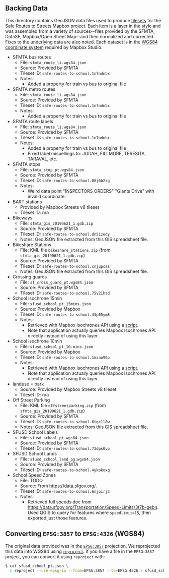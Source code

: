 ## Backing Data

This directory contains GeoJSON data files used to produce [tilesets][tileset]
for the Safe Routes to Streets Mapbox project. Each item is a layer in the style
and was assembled from a variety of sources--files provided by the SFMTA,
DataSF, Mapbox/Open Street Map--and then normalized and corrected. Fixes to the
underlying data are also noted. Each dataset is in the [WGS84 coordinate
system][wgs84] required by Mapbox Studio.

- SFMTA bus routes
  * File: `sfmta_route_li.wgs84.json`
  * Source: Provided by SFMTA
  * Tileset ID: `safe-routes-to-school.1n7ndnbx`
  * Notes:
    - Added a property for train vs bus to original file
- SFMTA metro routes
  * File: `sfmta_route_li.wgs84.json`
  * Source: Provided by SFMTA
  * Tileset ID: `safe-routes-to-school.1n7ndnbx`
  * Notes:
    - Added a property for train vs bus to original file
- SFMTA route labels
  * File: `sfmta_route_li.wgs84.json`
  * Source: Provided by SFMTA
  * Tileset ID: `safe-routes-to-school.1n7ndnbx`
  * Notes:
    - Added a property for train vs bus to original file
    - Fixed label mispellings to: JUDAH, FILLMORE, TERESITA, TARAVAL, etc.
- SFMTA stops
  * File: `sfmta_stop_pt.wgs84.json`
  * Source: Provided by SFMTA
  * Tileset ID: `safe-routes-to-school.08j6b2zg`
  * Notes:
    - Weird data point "INSPECTORS ORDERS" "Giants Drive" with invalid
      coordinate.
- BART stations
  * Provided by Mapbox Streets v8 tileset
  * Tileset ID: n/a
- Bikeways
  * File: `sfmta_gis_20190621_1.gdb.zip`
  * Source: Provided by SFMTA
  * Tileset ID: `safe-routes-to-school.dn51zedy`
  * Notes: GeoJSON file extracted from this GIS spreadsheet file.
- Bikeshare Stations
  * File: KML file `bikeshare_stations.zip` (from `sfmta_gis_20190621_1.gdb.zip`)
  * Source: Provided by SFMTA
  * Tileset ID: `safe-routes-to-school.cnjupcas`
  * Notes: GeoJSON file extracted from this GIS spreadsheet file.
- Crossing guards
  * File: `sf_cross_guard_pt.wgs84.json`
  * Source: Provided by SFMTA
  * Tileset ID: `safe-routes-to-school.75v21hsd`
- School isochrone 15min
  * File: `sfusd_school_pt_15mins.json`
  * Source: Provided by Mapbox
  * Tileset ID: `safe-routes-to-school.43p05ym8`
  * Notes:
    - Retrieved with Mapbox Isochrones API using a [script](../scripts/isochrones).
    - Note that application actually queries Mapbox Isochrones API directly
      instead of using this layer.
- School isochrone 10min
  * File: `sfusd_school_pt_10-mins.json`
  * Source: Provided by Mapbox
  * Tileset ID: `safe-routes-to-school.1mzao96p`
  * Notes:
    - Retrieved with Mapbox Isochrones API using a [script](../scripts/isochrones).
    - Note that application actually queries Mapbox Isochrones API directly
      instead of using this layer.
- landuse = park
  * Source: Provided by Mapbox Streets v8 tileset
  * Tileset ID: n/a
- Off Street Parking
  * File: KML file `offstreetparking.zip` (from `sfmta_gis_20190621_1.gdb.zip`)
  * Source: Provided by SFMTA
  * Tileset ID: `safe-routes-to-school.6tgc1l8w`
  * Notes: GeoJSON file extracted from this GIS spreadsheet file.
- SFUSD School Labels
  * File: `sfusd_school_pt.wgs84.json`
  * Source: Provided by SFMTA
  * Tileset ID: `safe-routes-to-school.73dps0vp`
- SFUSD School Lands
  * File: `sfusd_school_land_pg.wgs84.json`
  * Source: Provided by SFMTA
  * Tileset ID: `safe-routes-to-school.4ykokoxq`
- School Speed Zones
  * File: TODO
  * Source: From https://data.sfgov.org/.
  * Tileset ID: `safe-routes-to-school.6njoirj3`
  * Notes:
    - Retrieved full speeds doc from
      https://data.sfgov.org/Transportation/Speed-Limits/3t7b-gebn. Used QGIS to
      query for features where `speedlimit=15`, then exported just those
      features.

[wgs84]: https://spatialreference.org/ref/epsg/wgs-84/
[tileset]: https://docs.mapbox.com/studio-manual/reference/tilesets/#what-is-a-tileset

## Converting `EPSG:3857` to `EPSG:4326` (WGS84)

The original data provided was in the [`EPSG:3857`][orig_proj] projection. We
reprojected this data into WGS84 using [`reproject`][reproject]. If you have a
file in the `EPSG:3857` project, you can convert it using `reproject` with:

``` bash
$ cat sfusd_school_pt.json \
  | reproject --use-epsg-io --from=EPSG:3857 --to=EPSG:4326 > sfusd_school_pt.wgs84.json
```

[orig_proj]: https://epsg.io/3857
[reproject]: https://github.com/perliedman/reproject

